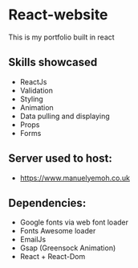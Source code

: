 # React-website
This is my portfolio built in react

## Skills showcased

- ReactJs
- Validation
- Styling
- Animation
- Data pulling and displaying
- Props
- Forms

## Server used to host:

- https://www.manuelyemoh.co.uk

## Dependencies:

- Google fonts via web font loader
- Fonts Awesome loader
- EmailJs
- Gsap (Greensock Animation)
- React + React-Dom

